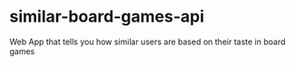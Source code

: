 # similar-board-games-api
Web App that tells you how similar users are based on their taste in board games

